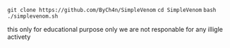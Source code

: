 `git clone https://github.com/ByCh4n/SimpleVenom`
`cd SimpleVenom`
`bash ./simplevenom.sh`

















this only for educational purpose only we are not responable for any illigle activety
